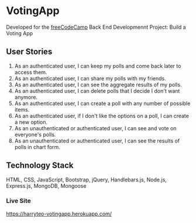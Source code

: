 # VotingApp

Developed for the [freeCodeCamp](https://www.freecodecamp.com/) Back End Developmennt Project: Build a Voting App

## User Stories
1. As an authenticated user, I can keep my polls and come back later to access them.
2. As an authenticated user, I can share my polls with my friends.
3. As an authenticated user, I can see the aggregate results of my polls.
4. As an authenticated user, I can delete polls that I decide I don't want anymore.
5. As an authenticated user, I can create a poll with any number of possible items.
6. As an authenticated user, if I don't like the options on a poll, I can create a new option.
7. As an unauthenticated or authenticated user, I can see and vote on everyone's polls.
8. As an unauthenticated or authenticated user, I can see the results of polls in chart form.

## Technology Stack

HTML, CSS, JavaScript, Bootstrap, jQuery, Handlebars.js, Node.js, Express.js, MongoDB, Mongoose

### Live Site
https://harryteo-votingapp.herokuapp.com/
